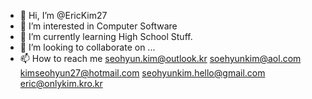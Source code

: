 - 👋 Hi, I’m @EricKim27
- 👀 I’m interested in Computer Software
- 🌱 I’m currently learning High School Stuff.
- 💞️ I’m looking to collaborate on ...
- 📫 How to reach me seohyun.kim@outlook.kr soehyunkim@aol.com kimseohyun27@hotmail.com seohyunkim.hello@gmail.com eric@onlykim.kro.kr

<!---
EricKim27/EricKim27 is a ✨ special ✨ repository because its `README.md` (this file) appears on your GitHub profile.
You can click the Preview link to take a look at your changes.
--->
